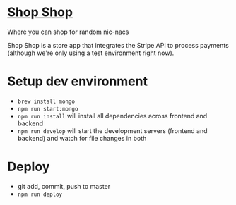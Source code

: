 # <a href="https://radiant-beach-14907.herokuapp.com/" target="_blank">Shop Shop</a>
Where you can shop for random nic-nacs

Shop Shop is a store app that integrates the Stripe API to process payments (although we're only using a test environment right now).

# Setup dev environment
 - `brew install mongo`
 - `npm run start:mongo`
 - `npm run install` will install all dependencies across frontend and backend
 - `npm run develop` will start the development servers (frontend and backend) and watch for file changes in both

# Deploy
 - git add, commit, push to master
 - `npm run deploy`
